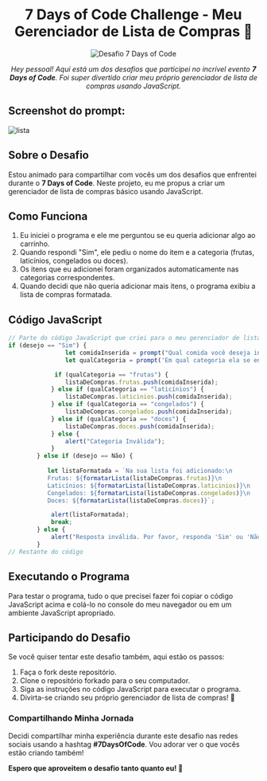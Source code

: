 
<h1 align="center">7 Days of Code Challenge - Meu Gerenciador de Lista de Compras 🛒</h1>

<p align="center">
  <img src="https://img.shields.io/badge/Desafio-7%20Days%20of%20Code-brightgreen.svg" alt="Desafio 7 Days of Code">
</p>

<p align="center">
    <em>Hey pessoal! Aqui está um dos desafios que participei no incrível evento <strong>7 Days of Code</strong>. Foi super divertido criar meu próprio gerenciador de lista de compras usando JavaScript.</em>
</p>


## Screenshot do prompt:

![lista](https://github.com/Tydre1/lista-de-compras/assets/132526838/d3770397-2830-45eb-855b-0fdb4582ee74)


## Sobre o Desafio

Estou animado para compartilhar com vocês um dos desafios que enfrentei durante o <strong>7 Days of Code</strong>. Neste projeto, eu me propus a criar um gerenciador de lista de compras básico usando JavaScript.

## Como Funciona

1. Eu iniciei o programa e ele me perguntou se eu queria adicionar algo ao carrinho.
2. Quando respondi "Sim", ele pediu o nome do item e a categoria (frutas, laticínios, congelados ou doces).
3. Os itens que eu adicionei foram organizados automaticamente nas categorias correspondentes.
4. Quando decidi que não queria adicionar mais itens, o programa exibiu a lista de compras formatada.

## Código JavaScript

```javascript
// Parte do código JavaScript que criei para o meu gerenciador de lista de compras
if (desejo == "Sim") {
                let comidaInserida = prompt("Qual comida você deseja inserir?");
                let qualCategoria = prompt('Em qual categoria ela se encaixa: frutas, laticínios, congelados, doces.');

             if (qualCategoria == "frutas") {
                listaDeCompras.frutas.push(comidaInserida);
            } else if (qualCategoria == "laticínios") {
                listaDeCompras.laticinios.push(comidaInserida);
            } else if (qualCategoria == "congelados") {
                listaDeCompras.congelados.push(comidaInserida);
            } else if (qualCategoria == "doces") {
                listaDeCompras.doces.push(comidaInserida);
            } else {
                alert("Categoria Inválida");
            }
        } else if (desejo == Não) {
            
           let listaFormatada = `Na sua lista foi adicionado:\n
           Frutas: ${formatarLista(listaDeCompras.frutas)}\n
           Laticínios: ${formatarLista(listaDeCompras.laticinios)}\n
           Congelados: ${formatarLista(listaDeCompras.congelados)}\n
           Doces: ${formatarLista(listaDeCompras.doces)}`;

            alert(listaFormatada);
            break;
        } else {
            alert("Resposta inválida. Por favor, responda 'Sim' ou 'Não'.");
        }
// Restante do código
```

## Executando o Programa

Para testar o programa, tudo o que precisei fazer foi copiar o código JavaScript acima e colá-lo no console do meu navegador ou em um ambiente JavaScript apropriado.

## Participando do Desafio

Se você quiser tentar este desafio também, aqui estão os passos:

1. Faça o fork deste repositório.
2. Clone o repositório forkado para o seu computador.
3. Siga as instruções no código JavaScript para executar o programa.
4. Divirta-se criando seu próprio gerenciador de lista de compras! 🛒

### Compartilhando Minha Jornada

Decidi compartilhar minha experiência durante este desafio nas redes sociais usando a hashtag <strong>#7DaysOfCode</strong>. Vou adorar ver o que vocês estão criando também!

<strong>Espero que aproveitem o desafio tanto quanto eu! 🚀</strong>
